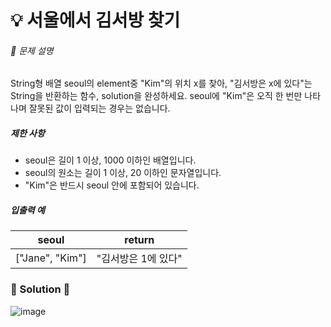 # 💡 서울에서 김서방 찾기

###### 📃 문제 설명

String형 배열 seoul의 element중 "Kim"의 위치 x를 찾아, "김서방은 x에 있다"는 String을 반환하는 함수, solution을 완성하세요. seoul에 "Kim"은 오직 한 번만 나타나며 잘못된 값이 입력되는 경우는 없습니다. 

##### 제한 사항

- seoul은 길이 1 이상, 1000 이하인 배열입니다.
- seoul의 원소는 길이 1 이상, 20 이하인 문자열입니다.
- "Kim"은 반드시 seoul 안에 포함되어 있습니다.

##### 입출력 예

| seoul           | return       |
| --------------- | ------------ |
| ["Jane", "Kim"] | "김서방은 1에 있다" |

### 🔑 Solution 🔑

![image](https://user-images.githubusercontent.com/116260619/218693988-fd5b19b2-4d62-4dd2-aefb-3c16859a93bf.png)
